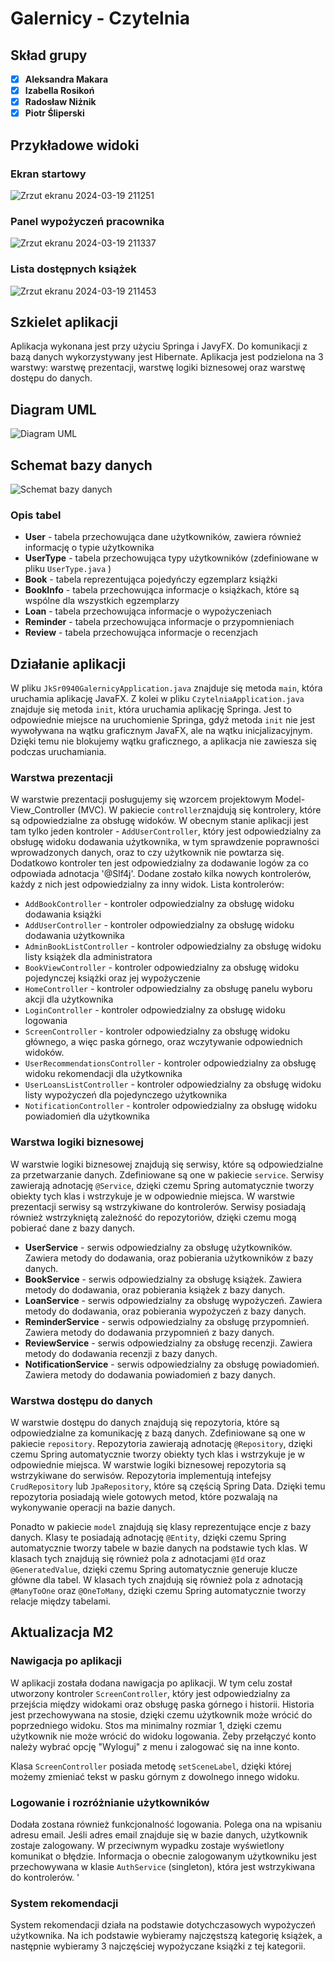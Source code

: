 # Galernicy - Czytelnia
## Skład grupy
- [x] **Aleksandra Makara**
- [x] **Izabella Rosikoń**
- [x] **Radosław Niżnik**
- [x] **Piotr Śliperski**

## Przykładowe widoki
### Ekran startowy
![Zrzut ekranu 2024-03-19 211251](https://github.com/olamakara/Library_Project/assets/101846943/054d1cb0-03ca-495f-974c-480f69de3fec)
### Panel wypożyczeń pracownika
![Zrzut ekranu 2024-03-19 211337](https://github.com/olamakara/Library_Project/assets/101846943/362a5e2d-1755-4610-be63-fbfdebe84b72)
### Lista dostępnych książek
![Zrzut ekranu 2024-03-19 211453](https://github.com/olamakara/Library_Project/assets/101846943/f2853488-5522-4cb9-a937-c09b719c6b2b)

## Szkielet aplikacji

Aplikacja wykonana jest przy użyciu Springa i JavyFX. Do komunikacji z bazą danych wykorzystywany jest Hibernate.
Aplikacja jest podzielona na 3 warstwy: warstwę prezentacji, warstwę logiki biznesowej oraz warstwę dostępu do danych.

## Diagram UML

![Diagram UML](documentation/diagram.jpg)

## Schemat bazy danych

![Schemat bazy danych](documentation/schemav2.png)

### Opis tabel
- **User** - tabela przechowująca dane użytkowników, zawiera również informację o typie użytkownika
- **UserType** - tabela przechowująca typy użytkowników (zdefiniowane w pliku `UserType.java` )
- **Book** - tabela reprezentująca pojedyńczy egzemplarz książki
- **BookInfo** - tabela przechowująca informacje o książkach, które są wspólne dla wszystkich egzemplarzy
- **Loan** - tabela przechowująca informacje o wypożyczeniach
- **Reminder** - tabela przechowująca informacje o przypomnieniach
- **Review** - tabela przechowująca informacje o recenzjach


## Działanie aplikacji

W pliku `JkSr0940GalernicyApplication.java` znajduje się metoda `main`, która uruchamia aplikację JavaFX.
Z kolei w pliku `CzytelniaApplication.java` znajduje się metoda `init`, która uruchamia aplikację Springa.
Jest to odpowiednie miejsce na uruchomienie Springa, gdyż metoda `init` nie jest wywoływana na wątku graficznym JavaFX, ale 
na wątku inicjalizacyjnym. Dzięki temu nie blokujemy wątku graficznego, a aplikacja nie zawiesza się podczas uruchamiania.

### Warstwa prezentacji

W warstwie prezentacji posługujemy się wzorcem projektowym Model-View_Controller (MVC). W pakiecie `controller`znajdują się
kontrolery, które są odpowiedzialne za obsługę widoków. W obecnym stanie aplikacji jest tam tylko jeden kontroler - `AddUserController`, 
który jest odpowiedzialny za obsługę widoku dodawania użytkownika, w tym sprawdzenie poprawności wprowadzonych danych,
oraz to czy użytkownik nie powtarza się. Dodatkowo kontroler ten jest odpowiedzialny za dodawanie logów za co odpowiada 
adnotacja '@Slf4j'. Dodane zostało kilka nowych kontrolerów, każdy z nich jest odpowiedzialny za inny widok.
Lista kontrolerów:
- `AddBookController` - kontroler odpowiedzialny za obsługę widoku dodawania książki
- `AddUserController` - kontroler odpowiedzialny za obsługę widoku dodawania użytkownika
- `AdminBookListController` - kontroler odpowiedzialny za obsługę widoku listy książek dla administratora
- `BookViewController` - kontroler odpowiedzialny za obsługę widoku pojedynczej książki oraz jej wypożyczenie
- `HomeController` - kontroler odpowiedzialny za obsługę panelu wyboru akcji dla użytkownika
- `LoginController` - kontroler odpowiedzialny za obsługę widoku logowania
- `ScreenController` - kontroler odpowiedzialny za obsługę widoku głównego, a więc paska górnego, oraz wczytywanie
odpowiednich widoków.
- `UserRecommendationsController` - kontroler odpowiedzialny za obsługę widoku rekomendacji dla użytkownika
- `UserLoansListController` - kontroler odpowiedzialny za obsługę widoku listy wypożyczeń dla pojedynczego użytkownika
- `NotificationController` - kontroler odpowiedzialny za obsługę widoku powiadomień dla użytkownika

### Warstwa logiki biznesowej

W warstwie logiki biznesowej znajdują się serwisy, które są odpowiedzialne za przetwarzanie danych. Zdefiniowane są one w 
pakiecie `service`. Serwisy zawierają adnotację `@Service`, dzięki czemu Spring automatycznie tworzy obiekty tych klas i
wstrzykuje je w odpowiednie miejsca. W warstwie prezentacji serwisy są wstrzykiwane do kontrolerów. Serwisy posiadają również 
wstrzykniętą zależność do repozytoriów, dzięki czemu mogą pobierać dane z bazy danych.

- **UserService** - serwis odpowiedzialny za obsługę użytkowników. Zawiera metody do dodawania, oraz pobierania użytkowników z bazy danych.
- **BookService** - serwis odpowiedzialny za obsługę książek. Zawiera metody do dodawania, oraz pobierania książek z bazy danych.
- **LoanService** - serwis odpowiedzialny za obsługę wypożyczeń. Zawiera metody do dodawania, oraz pobierania wypożyczeń z bazy danych.
- **ReminderService** - serwis odpowiedzialny za obsługę przypomnień. Zawiera metody do dodawania przypomnień z bazy danych.
- **ReviewService** - serwis odpowiedzialny za obsługę recenzji. Zawiera metody do dodawania recenzji z bazy danych.
- **NotificationService** - serwis odpowiedzialny za obsługę powiadomień. Zawiera metody do dodawania powiadomień z bazy danych.


### Warstwa dostępu do danych

W warstwie dostępu do danych znajdują się repozytoria, które są odpowiedzialne za komunikację z bazą danych. Zdefiniowane są one w
pakiecie `repository`. Repozytoria zawierają adnotację `@Repository`, dzięki czemu Spring automatycznie tworzy obiekty tych klas i
wstrzykuje je w odpowiednie miejsca. W warstwie logiki biznesowej repozytoria są wstrzykiwane do serwisów. Repozytoria implementują 
intefejsy `CrudRepository` lub `JpaRepository`, które są częścią Spring Data. Dzięki temu repozytoria posiadają wiele gotowych metod,
które pozwalają na wykonywanie operacji na bazie danych.

Ponadto w pakiecie `model` znajdują się klasy reprezentujące encje z bazy danych. Klasy te posiadają adnotację `@Entity`, dzięki czemu
Spring automatycznie tworzy tabele w bazie danych na podstawie tych klas. W klasach tych znajdują się również pola z adnotacjami `@Id` oraz `@GeneratedValue`,
dzięki czemu Spring automatycznie generuje klucze główne dla tabel. W klasach tych znajdują się również pola z adnotacją `@ManyToOne` oraz `@OneToMany`,
dzięki czemu Spring automatycznie tworzy relacje między tabelami.

## Aktualizacja M2

### Nawigacja po aplikacji

W aplikacji została dodana nawigacja po aplikacji. 
W tym celu został utworzony kontroler `ScreenController`, który jest odpowiedzialny za przejścia między widokami
oraz obsługę paska górnego i historii. Historia jest przechowywana na stosie, dzięki czemu użytkownik może 
wrócić do poprzedniego widoku. Stos ma minimalny rozmiar 1, dzięki czemu użytkownik nie może wrócić do widoku logowania.
Żeby przełączyć konto należy wybrać opcję "Wyloguj" z menu i zalogować się na inne konto.

Klasa `ScreenController` posiada metodę `setSceneLabel`, dzięki której możemy zmieniać tekst w pasku górnym z dowolnego innego widoku.

### Logowanie i rozróżnianie użytkowników

Dodała zostana również funkcjonalność logowania. Polega ona na wpisaniu adresu email. Jeśli adres email znajduje się w bazie danych,
użytkownik zostaje zalogowany. W przeciwnym wypadku zostaje wyświetlony komunikat o błędzie. Informacja o obecnie zalogowanym 
użytkowniku jest przechowywana w klasie `AuthService` (singleton), która jest wstrzykiwana do kontrolerów. '


### System rekomendacji

System rekomendacji działa na podstawie dotychczasowych wypożyczeń użytkownika. Na ich podstawie wybieramy najczęstszą kategorię książek,
a następnie wybieramy 3 najczęściej wypożyczane książki z tej kategorii.
